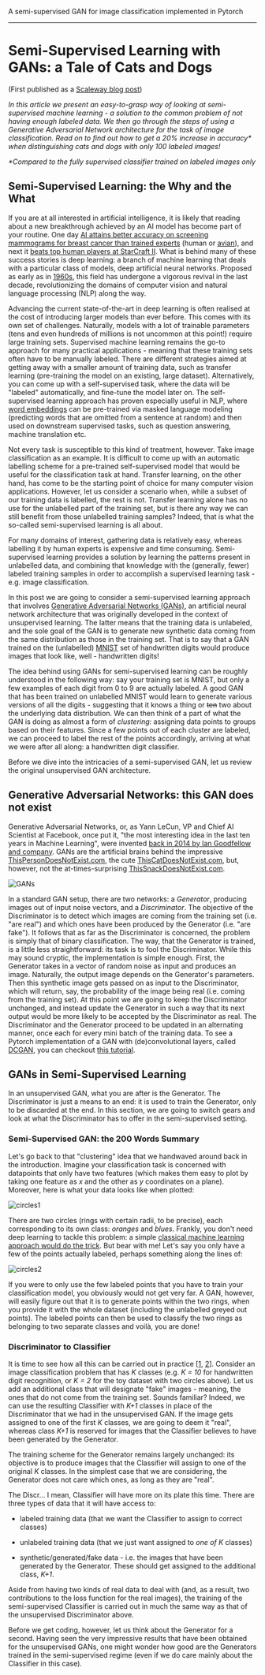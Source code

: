 A semi-supervised GAN for image classification implemented in Pytorch

______________________

# Semi-Supervised Learning with GANs: a Tale of Cats and Dogs 
(First published as a [Scaleway blog post](https://blog.scaleway.com/2020/semi-supervised/))

*In this article we present an easy-to-grasp way of looking at semi-supervised machine learning - a solution to the common problem of not having enough labeled data. We then go through the steps of using a Generative Adversarial Network architecture for the task of image classification. Read on to find out how to get a 20% increase in accuracy\*  when distinguishing cats and dogs with only 100 labeled images!*

*\*Compared to the fully supervised classifier trained on labeled images only*

## Semi-Supervised Learning: the Why and the What
If you are at all interested in artificial intelligence, it is likely that reading about a new breakthrough achieved by an AI model has become part of your routine. One day [AI attains better accuracy on screening mammograms for breast cancer than trained experts](https://blog.google/technology/health/improving-breast-cancer-screening) (human or [avian](https://www.bbc.com/news/science-environment-34878151)), and next it [beats top human players at StarCraft II](https://www.nature.com/articles/d41586-019-03298-6). What is behind many of these success stories is deep learning: a branch of machine learning that deals with a particular class of models, deep artificial neural networks. Proposed as early as in [1960s](https://books.google.fr/books?id=rGFgAAAAMAAJ), this field has undergone a vigorous revival in the last decade, revolutionizing the domains of computer vision and natural language processing (NLP) along the way.

Advancing the current state-of-the-art in deep learning is often realised at the cost of introducing larger models than ever before. This comes with its own set of challenges. Naturally, models with a lot of trainable parameters (tens and even hundreds of millions is not uncommon at this point!) require large training sets. Supervised machine learning remains the go-to approach for many practical applications - meaning that these training sets often have to be manually labeled. There are different strategies aimed at getting away with a smaller amount of training data, such as transfer learning (pre-training the model on an existing, large dataset). Alternatively, you can come up with a self-supervised task, where the data will be "labeled" automatically, and fine-tune the model later on. The self-supervised learning approach has proven especially useful in NLP, where [word embeddings](https://towardsdatascience.com/what-the-heck-is-word-embedding-b30f67f01c81) can be pre-trained via masked language modeling (predicting words that are omitted from a sentence at random) and then used on downstream supervised tasks, such as question answering, machine translation etc.

Not every task is susceptible to this kind of treatment, however. Take image classification as an example. It is difficult to come up with an automatic labelling scheme for a pre-trained self-supervised model that would be useful for the classification task at hand. Transfer learning, on the other hand, has come to be the starting point of choice for many computer vision applications. However, let us consider a scenario when, while a subset of our training data is labelled, the rest is not. Transfer learning alone has no use for the unlabelled part of the training set, but is there any way we can still benefit from those unlabelled training samples? Indeed, that is what the so-called semi-supervised learning is all about.

For many domains of interest, gathering data is relatively easy, whereas labelling it by human experts is expensive and time consuming. Semi-supervised learning provides a solution by learning the patterns present in unlabelled data, and combining that knowledge with the (generally, fewer) labeled training samples in order to accomplish a supervised learning task - e.g. image classification.

In this post we are going to consider a semi-supervised learning approach that involves [Generative Adversarial Networks (GANs)](https://arxiv.org/abs/1406.2661), an artificial neural network architecture that was originally developed in the context of unsupervised learning. The latter means that the training data is unlabeled, and the sole goal of the GAN is to generate new synthetic data coming from the same distribution as those in the training set. That is to say that a GAN trained on the (unlabelled) [MNIST](https://en.wikipedia.org/wiki/MNIST_database) set of handwritten digits would produce images that look like, well - handwritten digits!

The idea behind using GANs for semi-supervised learning can be roughly understood in the following way: say your training set is MNIST, but only a few examples of each digit from 0 to 9 are actually labeled. A good GAN that has been trained on unlabelled MNIST would learn to generate various versions of all the digits - suggesting that it knows a thing or ~~ten~~ two about the underlying data distribution. We can then think of a part of what the GAN is doing as almost a form of *clustering:* assigning data points to groups based on their features. Since a few points out of each cluster are labeled, we can proceed to label the rest of the points accordingly, arriving at what we were after all along: a handwritten digit classifier.

Before we dive into the intricacies of a semi-supervised GAN, let us review the original unsupervised GAN architecture.

## Generative Adversarial Networks: this GAN does not exist

Generative Adversarial Networks, or, as Yann LeCun, VP and Chief AI Scientist at Facebook, once put it, "the most interesting idea in the last ten years in Machine Learning", were invented [back in 2014 by Ian Goodfellow and company](https://arxiv.org/abs/1406.2661). GANs are the artificial brains behind the impressive [ThisPersonDoesNotExist.com](https://thispersondoesnotexist.com), the cute [ThisCatDoesNotExist.com](https://thiscatdoesnotexist.com), but, however, not the at-times-surprising [ThisSnackDoesNotExist.com](https://thissnackdoesnotexist.com).

![GANs](figures/gans.gif)

In a standard GAN setup, there are two networks: a *Generator*, producing images out of input noise vectors, and a *Discriminator*. The objective of the Discriminator is to detect which images are coming from the training set (i.e. "are real") and which ones have been produced by the Generator (i.e. "are fake"). It follows that as far as  the Discriminator is concerned, the problem is simply that of binary classification. The way, that the Generator is trained, is a little less straightforward: its task is to fool the Discriminator. While this may sound cryptic, the implementation is simple enough. First, the Generator takes in a vector of random noise as input and produces an image. Naturally, the output image depends on the Generator's parameters. Then this synthetic image gets passed on as input to the Discriminator, which will return, say, the probability of the image being real (i.e. coming from the training set). At this point we are going to keep the Discriminator unchanged, and instead update the Generator in such a way that its next output would be more likely to be accepted by the Discriminator as real. The Discriminator and the Generator proceed to be updated in an alternating manner, once each for every mini batch of the training data. To see a Pytorch implementation of a GAN with (de)convolutional layers, called [DCGAN](https://arxiv.org/abs/1511.06434), you can checkout [this tutorial](https://pytorch.org/tutorials/beginner/dcgan_faces_tutorial.html).

## GANs in Semi-Supervised Learning
In an unsupervised GAN, what you are after is the Generator. The Discriminator is just a means to an end: it is used to train the Generator, only to be discarded at the end. In this section, we are going to switch gears and look at what the Discriminator has to offer in the semi-supervised setting.

### Semi-Supervised GAN: the 200 Words Summary
Let's go back to that "clustering" idea that we handwaved around back in the introduction. Imagine your classification task is concerned with datapoints that only have two features (which makes them easy to plot by taking one feature as *x* and the other as *y* coordinates on a plane). Moreover, here is what your data looks like when plotted:

![circles1](figures/circles1.png)

There are two circles (rings with certain radii, to be precise), each corresponding to its own class: *oranges* and *blues*. Frankly, you don't need deep learning to tackle this problem: a simple [classical machine learning approach would do the trick](https://scikit-learn.org/stable/auto_examples/classification/plot_classifier_comparison.html). But bear with me! Let's say you only have a few of the points actually labeled, perhaps something along the lines of:

![circles2](figures/circles2.png)

If you were to only use the few labeled points that you have to train your classification model, you obviously would not get very far. A GAN, however, will easily figure out that it is to generate points within the two rings, when you provide it with the whole dataset (including the unlabelled greyed out points). The labeled points can then be used to classify the two rings as belonging to two separate classes and voilà, you are done!

### Discriminator to Classifier
It is time to see how all this can be carried out in practice  \[[1](https://arxiv.org/abs/1606.03498), [2](https://arxiv.org/abs/1511.06390)\]. Consider an image classification problem that has *K* classes (e.g. *K = 10* for handwritten digit recognition, or *K = 2* for the toy dataset with two circles above). Let us add an additional class that will designate "fake" images - meaning, the ones that do not come from the training set. Sounds familiar? Indeed, we can use the resulting Classifier with *K+1* classes in place of the Discriminator that we had in the unsupervised GAN. If the image gets assigned to one of the first *K* classes, we are going to deem it "real", whereas class *K+1* is reserved for images that the Classifier believes to have been generated by the Generator.

The training scheme for the Generator remains largely unchanged: its objective is to produce images that the Classifier will assign to one of the original *K* classes. In the simplest case that we are considering, the Generator does not care which ones, as long as they are "real".

The Discr... I mean, Classifier will have more on its plate this time. There are three types of data that it will have access to:

* labeled training data (that we want the Classifier to assign to correct classes)

* unlabeled training data (that we just want assigned to *one of K* classes)

* synthetic/generated/fake data - i.e. the images that have been generated by the Generator. These should get assigned to the additional class, *K+1*.

Aside from having two kinds of real data to deal with (and, as a result, two contributions to the loss function for the real images), the training of the semi-supervised Classifier is carried out in much the same way as that of the unsupervised Discriminator above.

Before we get coding, however, let us think about the Generator for a second. Having seen the very impressive results that have been obtained for the unsupervised GANs, one might wonder how good are the Generators trained in the semi-supervised regime (even if we do care mainly about the Classifier in this case).

